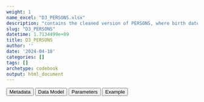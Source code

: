 ```yaml
---
weight: 1
name_excel: "D3_PERSONS.xlsx"
description: "contains the cleaned version of PERSONS, where birth date and death date are reconstituted as dates"
slug: "D3_PERSONS"
datetime: 1.7134499e+09
title: D3_PERSONS
author: ''
date: '2024-04-18'
categories: []
tags: []
archetype: codebook
output: html_document
---
```


<script src="/rmarkdown-libs/core-js/shim.min.js"></script>
<script src="/rmarkdown-libs/react/react.min.js"></script>
<script src="/rmarkdown-libs/react/react-dom.min.js"></script>
<script src="/rmarkdown-libs/reactwidget/react-tools.js"></script>
<script src="/rmarkdown-libs/htmlwidgets/htmlwidgets.js"></script>
<link href="/rmarkdown-libs/reactable/reactable.css" rel="stylesheet" />
<script src="/rmarkdown-libs/reactable-binding/reactable.js"></script>
<div class="tab">
<button class="tablinks" onclick="openCity(event, &#39;Metadata&#39;)" id="defaultOpen">Metadata</button>
<button class="tablinks" onclick="openCity(event, &#39;Data Model&#39;)">Data Model</button>
<button class="tablinks" onclick="openCity(event, &#39;Parameters&#39;)">Parameters</button>
<button class="tablinks" onclick="openCity(event, &#39;Example&#39;)">Example</button>
</div>
<div id="Metadata" class="tabcontent">
<div id="htmlwidget-1" class="reactable html-widget" style="width:auto;height:600px;"></div>
<script type="application/json" data-for="htmlwidget-1">{"x":{"tag":{"name":"Reactable","attribs":{"data":{"medatata_name":["Name of the dataset","Content of the dataset","Unit of observation","Dataset where the list of UoOs is fully listed and with 1 record per UoO","How many observations per UoO","NxUoO","Variables capturing the UoO","Primary key","Parameters",null,null,null,null,null,null,null,null,null,null,null],"metadata_content":["D3_PERSONS","contains the cleaned version of PERSONS, where birth date and death date are reconstituted as dates","a person in PERSON","PERSONS","unique","1","person_id","person_id",null,null,null,null,null,null,null,null,null,null,null,null]},"columns":[{"id":"medatata_name","name":"medatata_name","type":"character"},{"id":"metadata_content","name":"metadata_content","type":"character"}],"sortable":false,"searchable":true,"pagination":false,"highlight":true,"bordered":true,"striped":true,"style":{"maxWidth":1800},"height":"600px","dataKey":"a6b09fd25f9bc7d48ed65a14fa270cc1"},"children":[]},"class":"reactR_markup"},"evals":[],"jsHooks":[]}</script>
</div>
<div id="Data Model" class="tabcontent">
<div id="htmlwidget-2" class="reactable html-widget" style="width:auto;height:600px;"></div>
<script type="application/json" data-for="htmlwidget-2">{"x":{"tag":{"name":"Reactable","attribs":{"data":{"Varname":["person_id","birth_date","death_date","sex_at_instance_creation","birth_month_imputed","birth_day_imputed","death_month_imputed","death_day_imputed",null,null,null,null,null,null,null,null,null,null,null,null],"Description":["unique person identifier","date reconstituted from day, month and year","date reconstituted from day, month and year","sex at instance creation",null,null,null,null,null,null,null,null,null,null,null,null,null,null,null,null],"Format":["character","date","date","character","binary","binary","binary","binary",null,null,null,null,null,null,null,null,null,null,null,null],"Vocabulary":[null,null,null,null,"1 = imputed\r\n0 = otherwise","1 = imputed\r\n0 = otherwise","1 = imputed\r\n0 = otherwise","1 = imputed\r\n0 = otherwise",null,null,null,null,null,null,null,null,null,null,null,null],"Notes and examples":["from CDM PERSONS","algorithm is in place to handle the case when month and day are missing","algorithm is in place to handle the case when month and day are missing","from CDM PERSONS","if the first observation period starts during birth year, the start of the observation period is used as a birth date, otherwise 30 june","if the first observation period starts during birth year, the start of the observation period is used as a birth date, otherwise 30 june",null,null,null,null,null,null,null,null,null,null,null,null,null,null],"Parameters":[null,null,null,null,null,null,null,null,null,null,null,null,null,null,null,null,null,null,null,null],"Source tables and variables":[null,null,null,null,null,null,null,null,null,null,null,null,null,null,null,null,null,null,null,null],"Retrieved":["yes",null,null,null,null,null,null,null,null,null,null,null,null,null,null,null,null,null,null,null],"Calculated":[null,"yes","yes","yes","yes","yes","yes","yes",null,null,null,null,null,null,null,null,null,null,null,null],"Algorithm_id":[null,null,null,null,null,null,null,null,null,null,null,null,null,null,null,null,null,null,null,null],"Rule":[null,null,null,null,null,null,null,null,null,null,null,null,null,null,null,null,null,null,null,null]},"columns":[{"id":"Varname","name":"Varname","type":"character"},{"id":"Description","name":"Description","type":"character"},{"id":"Format","name":"Format","type":"character"},{"id":"Vocabulary","name":"Vocabulary","type":"character"},{"id":"Notes and examples","name":"Notes and examples","type":"character"},{"id":"Parameters","name":"Parameters","type":"logical"},{"id":"Source tables and variables","name":"Source tables and variables","type":"logical"},{"id":"Retrieved","name":"Retrieved","type":"character"},{"id":"Calculated","name":"Calculated","type":"character"},{"id":"Algorithm_id","name":"Algorithm_id","type":"logical"},{"id":"Rule","name":"Rule","type":"logical"}],"sortable":false,"searchable":true,"pagination":false,"highlight":true,"bordered":true,"striped":true,"style":{"maxWidth":1800},"height":"600px","dataKey":"7be5dde3fee3c7e3983a2bdb5568eefd"},"children":[]},"class":"reactR_markup"},"evals":[],"jsHooks":[]}</script>
</div>
<div id="Parameters" class="tabcontent">
<div id="htmlwidget-3" class="reactable html-widget" style="width:auto;height:600px;"></div>
<script type="application/json" data-for="htmlwidget-3">{"x":{"tag":{"name":"Reactable","attribs":{"data":{"parameter in the variable name":[null,null,null,null,null,null,null,null,null,null,null,null,null,null,null,null,null,null,null,null],"values":[null,null,null,null,null,null,null,null,null,null,null,null,null,null,null,null,null,null,null,null],"name of macro":[null,null,null,null,null,null,null,null,null,null,null,null,null,null,null,null,null,null,null,null]},"columns":[{"id":"parameter in the variable name","name":"parameter in the variable name","type":"logical"},{"id":"values","name":"values","type":"logical"},{"id":"name of macro","name":"name of macro","type":"logical"}],"sortable":false,"searchable":true,"pagination":false,"highlight":true,"bordered":true,"striped":true,"style":{"maxWidth":1800},"height":"600px","dataKey":"f545894952d01490ab535e7af1d88bc2"},"children":[]},"class":"reactR_markup"},"evals":[],"jsHooks":[]}</script>
</div>
<div id="Example" class="tabcontent">
<div id="htmlwidget-4" class="reactable html-widget" style="width:auto;height:600px;"></div>
<script type="application/json" data-for="htmlwidget-4">{"x":{"tag":{"name":"Reactable","attribs":{"data":{"person_id":["P0001","P0002","P0003",null,null,null,null,null,null,null,null,null,null,null,null,null,null,null,null,null],"sex_at_instance_creation":["F","M","M",null,null,null,null,null,null,null,null,null,null,null,null,null,null,null,null,null],"birth_month_imputed":[0,0,1,"NA","NA","NA","NA","NA","NA","NA","NA","NA","NA","NA","NA","NA","NA","NA","NA","NA"],"birth_day_imputed":[0,0,1,"NA","NA","NA","NA","NA","NA","NA","NA","NA","NA","NA","NA","NA","NA","NA","NA","NA"],"death_day_imputed":[0,0,0,"NA","NA","NA","NA","NA","NA","NA","NA","NA","NA","NA","NA","NA","NA","NA","NA","NA"],"death_month_imputed":[0,0,0,"NA","NA","NA","NA","NA","NA","NA","NA","NA","NA","NA","NA","NA","NA","NA","NA","NA"],"birth_date":["1968-03-15","1998-01-01","1946-06-30",null,null,null,null,null,null,null,null,null,null,null,null,null,null,null,null,null],"death_date":[null,null,"2021-02-21",null,null,null,null,null,null,null,null,null,null,null,null,null,null,null,null,null]},"columns":[{"id":"person_id","name":"person_id","type":"character"},{"id":"sex_at_instance_creation","name":"sex_at_instance_creation","type":"character"},{"id":"birth_month_imputed","name":"birth_month_imputed","type":"numeric"},{"id":"birth_day_imputed","name":"birth_day_imputed","type":"numeric"},{"id":"death_day_imputed","name":"death_day_imputed","type":"numeric"},{"id":"death_month_imputed","name":"death_month_imputed","type":"numeric"},{"id":"birth_date","name":"birth_date","type":"character"},{"id":"death_date","name":"death_date","type":"character"}],"sortable":false,"searchable":true,"pagination":false,"highlight":true,"bordered":true,"striped":true,"style":{"maxWidth":1800},"height":"600px","dataKey":"f262c900e76e35dcf2c31cd7016d367d"},"children":[]},"class":"reactR_markup"},"evals":[],"jsHooks":[]}</script>
</div>
